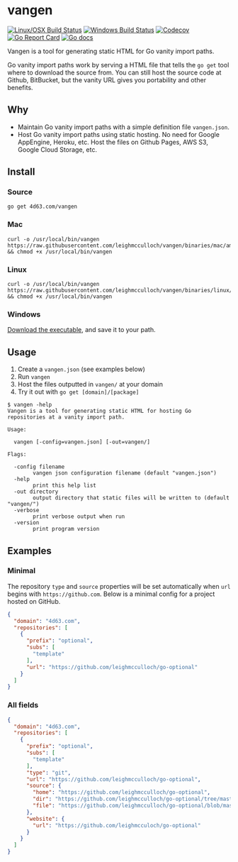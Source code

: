 # vangen
[![Linux/OSX Build Status](https://img.shields.io/travis/leighmcculloch/vangen.svg?label=linux%20%26%20osx)](https://travis-ci.org/leighmcculloch/vangen)
[![Windows Build Status](https://img.shields.io/appveyor/ci/leighmcculloch/vangen.svg?label=windows)](https://ci.appveyor.com/project/leighmcculloch/vangen)
[![Codecov](https://img.shields.io/codecov/c/github/leighmcculloch/vangen.svg)](https://codecov.io/gh/leighmcculloch/vangen)
[![Go Report Card](https://goreportcard.com/badge/github.com/leighmcculloch/vangen)](https://goreportcard.com/report/github.com/leighmcculloch/vangen)
[![Go docs](https://img.shields.io/badge/godoc-reference-blue.svg)](https://godoc.org/github.com/leighmcculloch/vangen)

Vangen is a tool for generating static HTML for Go vanity import paths.

Go vanity import paths work by serving a HTML file that tells the `go get` tool where to download the source from. You can still host the source code at Github, BitBucket, but the vanity URL gives you portability and other benefits.

## Why
* Maintain Go vanity import paths with a simple definition file `vangen.json`.
* Host Go vanity import paths using static hosting. No need for Google AppEngine, Heroku, etc. Host the files on Github Pages, AWS S3, Google Cloud Storage, etc.

## Install

### Source

```
go get 4d63.com/vangen
```

### Mac

```
curl -o /usr/local/bin/vangen https://raw.githubusercontent.com/leighmcculloch/vangen/binaries/mac/amd64/vangen && chmod +x /usr/local/bin/vangen
```

### Linux

```
curl -o /usr/local/bin/vangen https://raw.githubusercontent.com/leighmcculloch/vangen/binaries/linux/amd64/vangen && chmod +x /usr/local/bin/vangen
```

### Windows

[Download the executable](https://raw.githubusercontent.com/leighmcculloch/vangen/binaries/windows/amd64/vangen.exe), and save it to your path.

## Usage

1. Create a `vangen.json` (see examples below)
2. Run `vangen`
3. Host the files outputted in `vangen/` at your domain
4. Try it out with `go get [domain]/[package]`

```
$ vangen -help
Vangen is a tool for generating static HTML for hosting Go repositories at a vanity import path.

Usage:

  vangen [-config=vangen.json] [-out=vangen/]

Flags:

  -config filename
        vangen json configuration filename (default "vangen.json")
  -help
        print this help list
  -out directory
        output directory that static files will be written to (default "vangen/")
  -verbose
        print verbose output when run
  -version
        print program version
```

## Examples

### Minimal

The repository `type` and `source` properties will be set automatically when `url` begins with `https://github.com`.  Below is a minimal config for a project hosted on GitHub.

```json
{
  "domain": "4d63.com",
  "repositories": [
    {
      "prefix": "optional",
      "subs": [
        "template"
      ],
      "url": "https://github.com/leighmcculloch/go-optional"
    }
  ]
}
```

### All fields

```json
{
  "domain": "4d63.com",
  "repositories": [
    {
      "prefix": "optional",
      "subs": [
        "template"
      ],
      "type": "git",
      "url": "https://github.com/leighmcculloch/go-optional",
      "source": {
        "home": "https://github.com/leighmcculloch/go-optional",
        "dir": "https://github.com/leighmcculloch/go-optional/tree/master{/dir}",
        "file": "https://github.com/leighmcculloch/go-optional/blob/master{/dir}/{file}#L{line}"
      },
      "website": {
        "url": "https://github.com/leighmcculoch/go-optional"
      }
    }
  ]
}
```

